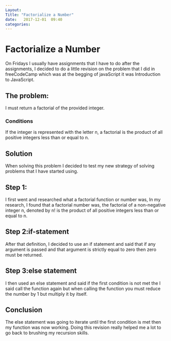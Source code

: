 ```yaml
---
Layout: 
Title: "Factorialize a Number"
date:   2017-12-01  09:40
categories: 
---
```

# Factorialize a Number
On Fridays I usually have assignments that I have to do after the assignments, I decided to do a little revision on the problem that I did in freeCodeCamp
which was at the begging of javaScript it was Introduction to JavaScript.
## The problem:
I must return a factorial of the provided integer.
### Conditions
If the integer is represented with the letter n,
a factorial is the product of all positive integers less than or equal to n.

## Solution
When solving this problem I decided to test my new strategy of solving problems that I have started using.
## Step 1:
I first went and researched what a factorial function or number was, In my research, I found that a factorial number was, the factorial of a non-negative integer n, denoted by n! is the product of all positive integers less than or equal to n.
## Step 2:if-statement
After that definition, I decided to use an if statement and said that if any argument is passed and that argument is strictly equal to zero
then zero must be returned.
## Step 3:else statement
I then used an else statement and said if the first condition is not met the I said call the function again but when calling
the function you must reduce the number by 1 but multiply it by itself.

## Conclusion
The else statement was going to iterate until the first condition is met then my function was now working.
Doing this revision really helped me a lot to go back to brushing my recursion skills.
